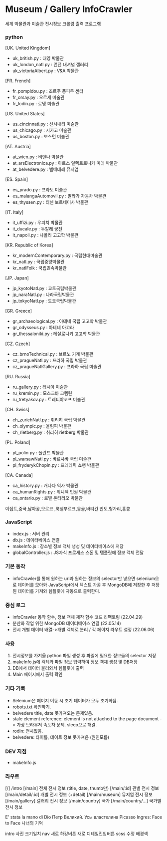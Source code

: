# Museum / Gallery InfoCrawler

세계 박물관과 미술관 전시정보 크롤링 출력 프로그램

### python

[UK. United Kingdom]

- uk_british.py : 대영 박물관
- uk_london_natl.py : 런던 내셔널 갤러리
- uk_victoriaAlbert.py : V&A 박물관

[FR. French]

- fr_pompidou.py : 조르주 퐁피두 센터
- fr_orsay.py : 오르세 미술관
- fr_lodin.py : 로댕 미술관

[US. United States]

- us_cincinnati.py : 신시내티 미술관
- us_chicago.py : 시카고 미술관
- us_boston.py : 보스턴 미술관

[AT. Austria]

- at_wien.py : 비엔나 박물관
- at_arsElectronica.py : 아르스 일렉트로니카 미래 박물관
- at_belvedere.py : 벨베데레 뮤지엄

[ES. Spain]

- es_prado.py : 프라도 미술관
- es_malangaAutomovil.py : 말라가 자동차 박물관
- es_thyssen.py : 티센 보르네미사 박물관

[IT. Italy]

- it_uffizi.py : 우피치 박물관
- it_ducale.py : 두칼레 궁전
- it_napoli.py : 나폴리 고고학 박물관

[KR. Republic of Korea]

- kr_modernContemporary.py : 국립현대미술관
- kr_natl.py : 국립중앙박물관
- kr_natlFolk : 국립민속박물관

[JP. Japan]

- jp_kyotoNatl.py : 교토국립박물관
- jp_naraNatl.py : 나라국립박물관
- jp_tokyoNatl.py : 도쿄국립박물관

[GR. Greece]

- gr_archaeological.py : 아테네 국립 고고학 박물관
- gr_odysseus.py : 아테네 아고라
- gr_thessaloniki.py : 테살로니키 고고학 박물관

[CZ. Czech]

- cz_brnoTechnical.py : 브르노 기계 박물관
- cz_pragueNatl.py : 프라하 국립 박물관
- cz_pragueNatlGallery.py : 프라하 국립 미술관

[RU. Russia]

- ru_gallery.py : 러시아 미술관
- ru_kremin.py : 모스크바 크렘린
- ru_tretyakov.py : 트레티야코프 미술관

[CH. Swiss]

- ch_zurichNatl.py : 취리히 국립 박물관
- ch_olympic.py : 올림픽 박물관
- ch_rietberg.py : 취리히 rietberg 박물관

[PL. Poland]

- pl_polin.py : 폴란드 박물관
- pl_warsawNatl.py : 바르샤바 국립 미술관
- pl_fryderykChopin.py : 프레데릭 쇼팽 박물관

[CA. Canada]

- ca_history.py : 캐나다 역사 박물관
- ca_humanRights.py : 위니펙 인권 박물관
- ca_ontario.py : 로열 온타리오 박물관

이집트,중국,남아공,모로코
,룩셈부르크,몽골,바티칸 인도,헝가리,홍콩

### JavaScript

- index.js : 서버 관리
- db.js : 데이터베이스 연결
- makeInfo.js : 장소별 정보 객체 생성 및 데이터베이스에 저장
- globalController.js : JS자식 프로세스 스폰 및 템플릿에 정보 객체 전달

### 기본 동작

- infoCrawler를 통해 원하는 url과 원하는 정보의 selector만 넣으면 selenium으로 데이터를 모아와 JavaScript에서 텍스트 가공 후 MongoDB에 저장한 후 저장된 데이터를 가져와 템플릿에 자동으로 출력한다.

### 중심 로그

- infoCrawler 동작 함수, 정보 객체 제작 함수 코드 리팩토링 (22.04.29)
- 분산화 작업 위한 MongoDB 데이터베이스 연결 (22.05.14)
- 전시 개별 데이터 배열->개별 객체로 분리 / 각 페이지 라우트 설정 (22.06.06)

### 사용

1. 전시정보를 가져올 python 파일 생성 후 파일에 필요한 정보들의 selector 저장
2. makeInfo.js에 객체와 파일 정보 입력하여 정보 객체 생성 및 DB저장
3. DB에서 데이터 불러와서 템플릿에 출력
4. Main 페이지에서 출력 확인

### 기타 기록

- Selenium은 페이지 이동 시 초기 데이터가 모두 초기화됨.
- robots.txt 확인하기.
- belvedere title, date 못가져오는 문제있음.
- stale element reference: element is not attached to the page document -> 가상 브라우저 속도차 문제. sleep으로 해결.
- rodin: 전시없음.
- belvedere: 타이틀, 데이트 정보 못가져옴 (원인모름)

### DEV 지점

- makeInfo.js

### 라우트

[/] /intro
[/main] 전체 전시 정보 (title, date, thumb만)
[/main/:id] 관별 전시 정보
[/main/detail/:id] 개별 전시 정보 (+detail)
[/main/museum] 뮤지엄 전시 정보
[/main/gallery] 갤러리 전시 정보
[/main/country] 국가
[/main/country/...] 국가별 전시 정보

<!-- 조회수 -->

E' stata la mano di Dio
Петр Великий. Усы властелина
Picasso Ingres: Face to Face
나너의 기억

intro 사진 크기일치
nav 새로
하강버튼 새로
디테일진입버튼
scss 수정
배경색

